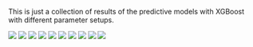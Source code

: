 This is just a collection of results of the predictive models with XGBoost with different parameter setups.

<img src="figures/xgb_res_summary_12.png">
<img src="figures/xgb_res_summary_11.png">
<img src="figures/xgb_res_summary_10.png">
<img src="figures/xgb_res_summary_9.png">
<img src="figures/xgb_res_summary_8.png">
<img src="figures/xgb_res_summary_7.png">
<img src="figures/xgb_res_summary_6.png">
<img src="figures/xgb_res_summary_3.png">
<img src="figures/xgb_res_summary_2.png">
<img src="figures/xgb_res_summary_1.png">